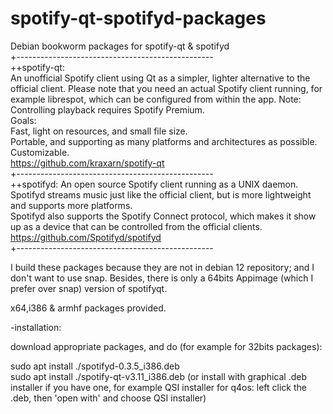# spotify-qt-spotifyd-packages

Debian bookworm packages for spotify-qt & spotifyd  
+-------------------------------------------------  
++spotify-qt:  
An unofficial Spotify client using Qt as a simpler, lighter alternative to the official client. Please note that you need an actual Spotify client running, for example librespot, which can be configured from within the app.
Note: Controlling playback requires Spotify Premium.  
Goals:  
Fast, light on resources, and small file size.  
Portable, and supporting as many platforms and architectures as possible.  
Customizable.  
https://github.com/kraxarn/spotify-qt  
+-------------------------------------------------  
++spotifyd:
An open source Spotify client running as a UNIX daemon.  
Spotifyd streams music just like the official client, but is more lightweight and supports more platforms.  
Spotifyd also supports the Spotify Connect protocol, which makes it show up as a device that can be controlled from the official clients.  
https://github.com/Spotifyd/spotifyd  
+-------------------------------------------------  

I build these packages because they are not in debian 12 repository; and I don't want to use snap. Besides, there is only a 64bits Appimage (which I prefer over snap) version of spotifyqt.  

x64,i386 & armhf packages provided.  
  
-installation:  
  
download appropriate packages, and do (for example for 32bits packages):  
  
sudo apt install ./spotifyd-0.3.5_i386.deb  
sudo apt install ./spotify-qt-v3.11_i386.deb
(or install with graphical .deb installer if you have one, for example QSI installer for q4os: left click the .deb, then 'open with' and choose QSI installer)  


